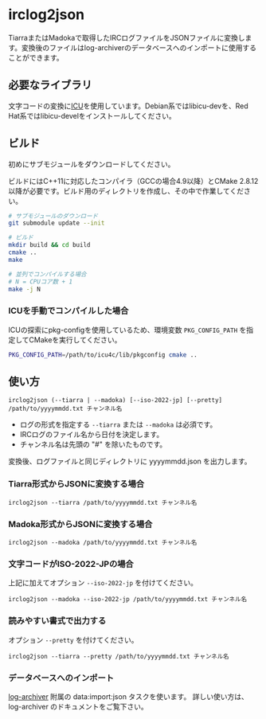 # irclog2json

TiarraまたはMadokaで取得したIRCログファイルをJSONファイルに変換します。変換後のファイルはlog-archiverのデータベースへのインポートに使用することができます。

## 必要なライブラリ

文字コードの変換に[ICU](http://site.icu-project.org/)を使用しています。Debian系ではlibicu-devを、Red Hat系ではlibicu-develをインストールしてください。

## ビルド

初めにサブモジュールをダウンロードしてください。

ビルドにはC++11に対応したコンパイラ（GCCの場合4.9以降）とCMake 2.8.12以降が必要です。ビルド用のディレクトリを作成し、その中で作業してください。

```bash
# サブモジュールのダウンロード
git submodule update --init

# ビルド
mkdir build && cd build
cmake ..
make

# 並列でコンパイルする場合
# N = CPUコア数 + 1
make -j N
```

### ICUを手動でコンパイルした場合

ICUの探索にpkg-configを使用しているため、環境変数 `PKG_CONFIG_PATH` を指定してCMakeを実行してください。

```bash
PKG_CONFIG_PATH=/path/to/icu4c/lib/pkgconfig cmake ..
```

## 使い方

```
irclog2json (--tiarra | --madoka) [--iso-2022-jp] [--pretty] /path/to/yyyymmdd.txt チャンネル名
```

* ログの形式を指定する `--tiarra` または `--madoka` は必須です。
* IRCログのファイル名から日付を決定します。
* チャンネル名は先頭の "#" を除いたものです。

変換後、ログファイルと同じディレクトリに yyyymmdd.json を出力します。

### Tiarra形式からJSONに変換する場合

```
irclog2json --tiarra /path/to/yyyymmdd.txt チャンネル名
```

### Madoka形式からJSONに変換する場合

```
irclog2json --madoka /path/to/yyyymmdd.txt チャンネル名
```

### 文字コードがISO-2022-JPの場合

上記に加えてオプション `--iso-2022-jp` を付けてください。

```
irclog2json --madoka --iso-2022-jp /path/to/yyyymmdd.txt チャンネル名
```

### 読みやすい書式で出力する

オプション `--pretty` を付けてください。

```
irclog2json --tiarra --pretty /path/to/yyyymmdd.txt チャンネル名
```

### データベースへのインポート

[log-archiver](https://github.com/cre-ne-jp/log-archiver) 附属の data:import:json タスクを使います。
詳しい使い方は、log-archiver のドキュメントをご覧下さい。
